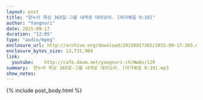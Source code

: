 ```yaml
---
layout: post
title: "양누리 묵상 365일-그를 내게로 데려오라. [마가복음 9:19]"
author: "Yangnuri"
date: 2015-09-17
duration: "12:05"
type: "audio/mpeg"
enclosure_url: http://archive.org/download/20150917365/2015-09-17-365.mp3
enclosure_bytes_size: 12,731,904       
link:
  youtube:    http://cafe.daum.net/yangnuri-ch/Ww8v/129
summary:  양누리 묵상 365일-그를 내게로 데려오라. [마가복음 9:19].mp3
show_notes:
---
```

{% include post_body.html %}
